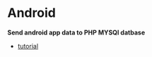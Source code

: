# Android
**Send android app data to PHP MYSQl datbase**
  - [tutorial](https://androidjson.com/android-php-send-data-mysql-database/)
